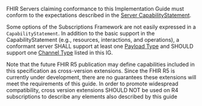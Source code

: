 
FHIR Servers claiming conformance to this Implementation Guide must conform to the expectations described in the [Server CapabilityStatement](CapabilityStatement-backport-subscription-server.html).

Some options of the Subscriptions Framework are not easily expressed in a `CapabilityStatement`.  In addition to the basic support in the CapabilityStatement (e.g., resources, interactions, and operations), a conformant server SHALL support at least one [Payload Type](payloads.html) and SHOULD support one [Channel Type](channels.html) listed in this IG.

Note that the future FHIR R5 publication may define capabilities included in this specification as cross-version extensions. Since the FHIR R5 is currently under development, there are no guarantees these extensions will meet the requirements of this guide. In order to promote widespread compatibility, cross version extensions SHOULD NOT be used on R4 subscriptions to describe any elements also described by this guide